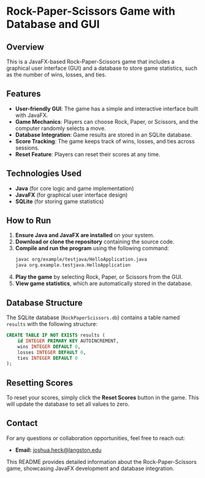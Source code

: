 # Rock-Paper-Scissors Game with Database and GUI

## Overview

This is a JavaFX-based Rock-Paper-Scissors game that includes a graphical user interface (GUI) and a database to store game statistics, such as the number of wins, losses, and ties.

## Features

- **User-friendly GUI**: The game has a simple and interactive interface built with JavaFX.
- **Game Mechanics**: Players can choose Rock, Paper, or Scissors, and the computer randomly selects a move.
- **Database Integration**: Game results are stored in an SQLite database.
- **Score Tracking**: The game keeps track of wins, losses, and ties across sessions.
- **Reset Feature**: Players can reset their scores at any time.

## Technologies Used

- **Java** (for core logic and game implementation)
- **JavaFX** (for graphical user interface design)
- **SQLite** (for storing game statistics)

## How to Run

1. **Ensure Java and JavaFX are installed** on your system.
2. **Download or clone the repository** containing the source code.
3. **Compile and run the program** using the following command:
   ```sh
   javac org/example/testjava/HelloApplication.java
   java org.example.testjava.HelloApplication
   ```
4. **Play the game** by selecting Rock, Paper, or Scissors from the GUI.
5. **View game statistics**, which are automatically stored in the database.

## Database Structure

The SQLite database (`RockPaperScissors.db`) contains a table named `results` with the following structure:

```sql
CREATE TABLE IF NOT EXISTS results (
    id INTEGER PRIMARY KEY AUTOINCREMENT,
    wins INTEGER DEFAULT 0,
    losses INTEGER DEFAULT 0,
    ties INTEGER DEFAULT 0
);
```

## Resetting Scores

To reset your scores, simply click the **Reset Scores** button in the game. This will update the database to set all values to zero.

## Contact

For any questions or collaboration opportunities, feel free to reach out:

- **Email:** [joshua.heck@langston.edu](mailto\:joshua.heck@langston.edu)

This README provides detailed information about the Rock-Paper-Scissors game, showcasing JavaFX development and database integration.
